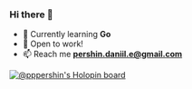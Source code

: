 ### Hi there 👋

- 🌱 Currently learning **Go**
- 💼 Open to work!
- 📫 Reach me **pershin.daniil.e@gmail.com**

<!--START_SECTION:waka-->
<!--END_SECTION:waka-->

[![@pppershin's Holopin board](https://holopin.io/api/user/board?user=pppershin)](https://holopin.io/@pppershin)
